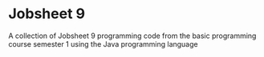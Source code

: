 # Jobsheet 9
A collection of Jobsheet 9 programming code from the basic programming course semester 1 using the Java programming language
